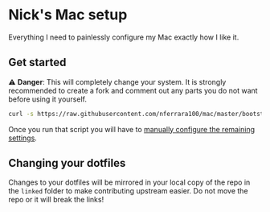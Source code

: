 # Nick's Mac setup

Everything I need to painlessly configure my Mac exactly how I like it.

## Get started

⚠️ **Danger**: This will completely change your system. It is strongly recommended to
create a fork and comment out any parts you do not want before using it yourself.

```bash
curl -s https://raw.githubusercontent.com/nferrara100/mac/master/bootstrap.sh | /bin/bash
```

Once you run that script you will have to
[manually configure the remaining settings](MANUAL_STEPS.md).

## Changing your dotfiles

Changes to your dotfiles will be mirrored in your local copy of the repo in the `linked`
folder to make contributing upstream easier. Do not move the repo or it will break the
links!
